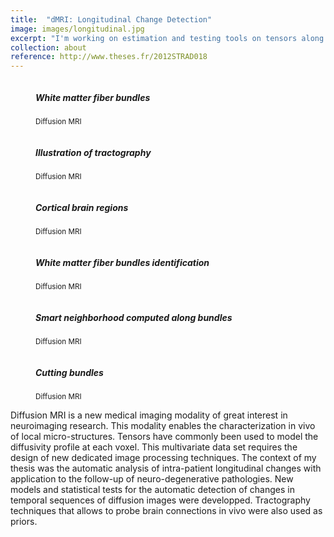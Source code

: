 ```yaml
---
title:  "dMRI: Longitudinal Change Detection"
image: images/longitudinal.jpg
excerpt: "I'm working on estimation and testing tools on tensors along the white-matter pathways. I proposed two testing strategies: a pointwise test that compares at each sampling point of the fiber bundle the tensor populations of the two exams in the cross section of the bundle, and a fiberwise test that compares paired tensors along all the fiber bundle. Experiments on both synthetic and real data highlight the benefit of considering fiber based statistical tests compared to the standard voxelwise strategy."
collection: about
reference: http://www.theses.fr/2012STRAD018
---
```


<div class="portfolio-grid">
  <figure class="item">
    <a class="figure-item">
      <img src="{{'images/phd_clustering.png' | relative_url}}" alt="">
      <div>
        <h5 class="name">White matter fiber bundles</h5>
        <small>Diffusion MRI</small>
        <i class="fa fa-reddit-alien"></i>
      </div>
    </a>
  </figure>
  <figure class="item">
    <a class="figure-item">
      <img src="{{'images/phd_tractography.png' | relative_url}}" alt="">
      <div>
        <h5 class="name">Illustration of tractography</h5>
        <small>Diffusion MRI</small>
        <i class="fa fa-reddit-alien"></i>
      </div>
    </a>
  </figure>
  <figure class="item">
    <a class="figure-item">
      <img src="{{'images/phd_white.png' | relative_url}}" alt="">
      <div>
        <h5 class="name">Cortical brain regions</h5>
        <small>Diffusion MRI</small>
        <i class="fa fa-reddit-alien"></i>
      </div>
    </a>
  </figure>
 <figure class="item">
    <a class="figure-item">
      <img src="{{'images/phd_clustering.gif' | relative_url}}" alt="">
      <div>
        <h5 class="name">White matter fiber bundles identification</h5>
        <small>Diffusion MRI</small>
        <i class="fa fa-reddit-alien"></i>
      </div>
    </a>
  </figure>
  <figure class="item">
    <a class="figure-item">
      <img src="{{'images/phd_adaptive.gif' | relative_url}}" alt="">
      <div>
        <h5 class="name">Smart neighborhood computed along bundles</h5>
        <small>Diffusion MRI</small>
        <i class="fa fa-reddit-alien"></i>
      </div>
    </a>
  </figure>
  <figure class="item">
    <a class="figure-item">
      <img src="{{'images/phd_hits.gif' | relative_url}}" alt="">
      <div>
        <h5 class="name">Cutting bundles</h5>
        <small>Diffusion MRI</small>
        <i class="fa fa-reddit-alien"></i>
      </div>
    </a>
  </figure>
</div>

Diffusion MRI is a new medical imaging modality of great interest in neuroimaging research. This modality enables the characterization in vivo of local micro-structures. Tensors have commonly been used to model the diffusivity profile at each voxel. This multivariate data set requires the design of new dedicated image processing techniques. The context of my thesis was the automatic analysis of intra-patient longitudinal changes with application to the follow-up of neuro-degenerative pathologies. New models and statistical tests for the automatic detection of changes in temporal sequences of diffusion images were developped. Tractography techniques that allows to probe brain connections in vivo were also used as priors.
